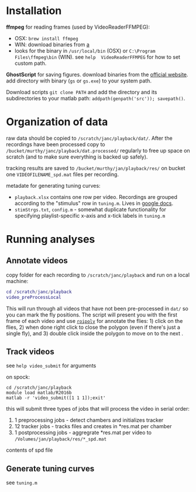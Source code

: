 # Installation
__ffmpeg__ for reading frames (used by VideoReaderFFMPEG):
- OSX: `brew install ffmpeg`
- WIN: download binaries from [a](b)
- looks for the binary in `/usr/local/bin` (OSX) or `C:\Program Files\ffmpeg\bin` (WIN). see `help  VideoReaderFFMPEG` for how to set custom path.

__GhostScript__ for saving figures. download binaries from the [official website](https://www.ghostscript.com/download/gsdnld.html). add directory with binary (`gs` or `gs.exe`) to your system path.

Download scripts `git clone PATH` and add the directory and its subdirectories to your matlab path: `addpath(genpath('src')); savepath()`.


# Organization of data
raw data should be copied to `/scratch/janc/playback/dat/`. After the recordings have been processed copy to `/bucket/murthy/janc/playback/dat.processed/` regularly to free up space on scratch (and to make sure everything is backed up safely).

tracking results are saved to `/bucket/murthy/jan/playback/res/` on bucket one `VIDEOFILENAME_spd.mat` files per recording.

metadate for generating tuning curves:
- `playback.xlsx` contains one row per video. Recordings are grouped according to the "stimulus" row in `tuning.m`. Lives in [google docs](https://docs.google.com/spreadsheets/d/1Cld_cK8rZ2hDrUdq62m8VqQZ-ZFrKEkOytXEtac3WlY/edit?usp=sharing). 
- `stimStrgs.txt`, `config.m` - somewhat duplicate functionality for specifying playlist-specific x-axis and x-tick labels in `tuning.m`

# Running analyses
## Annotate videos
copy folder for each recording to `/scratch/janc/playback` and run on a local machine:
```matlab
cd /scratch/janc/playback
video_preProcessLocal
```
This will run through all videos that have not been pre-processed in `dat/` so you can mark the fly positions. The script will present you with the first frame of each video and use [`roipoly`](https://www.mathworks.com/help/images/ref/roipoly.html) for annotate the flies: 1) click on the flies, 2) when done right click to close the polygon (even if there's just a single fly), and 3) double click inside the polygon to move on to the next .

## Track videos
see `help video_submit` for arguments

on spock:
```shell
cd /scratch/janc/playback
module load matlab/R2016b
matlab -r 'video_submit([1 1 1]);exit'
```
this will submit three types of jobs that will process the video in serial order:
1. 1 preprocessing jobs - detect chambers and initializes tracker
2. 12 tracker jobs - tracks files and creates in *res.mat per chamber
3. 1 postprocessing jobs - aggregrate *res.mat per video to `/Volumes/jan/playback/res/*_spd.mat` 

contents of spd file

## Generate tuning curves
see `tuning.m`


